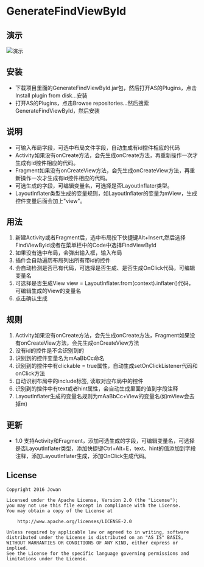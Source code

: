 # GenerateFindViewById

## 演示
![演示](http://img.blog.csdn.net/20161122145239231)

## 安装
- 下载项目里面的GenerateFindViewById.jar包，然后打开AS的Plugins，点击Install plugin from disk...安装
- 打开AS的Plugins，点击Browse repositories...然后搜索GenerateFindViewById，然后安装

## 说明
- 可输入布局字段，可选中布局文件字段，自动生成有id控件相应的代码
- Activity如果没有onCreate方法，会先生成onCreate方法，再重新操作一次才生成有id控件相应的代码。
- Fragment如果没有onCreateView方法，会先生成onCreateView方法，再重新操作一次才生成有id控件相应的代码。
- 可选生成的字段，可编辑变量名，可选择是否LayoutInflater类型。
- LayoutInflater类型生成的变量规则，如LayoutInflater的变量为mView，生成控件变量后面会加上"view"。

## 用法
1. 新建Activity或者Fragment后，选中布局按下快捷键Alt+Insert,然后选择FindViewById或者在菜单栏中的Code中选择FindViewById
2. 如果没有选中布局，会弹出输入框，输入布局
3. 插件会自动遍历布局列出所有带id的控件
4. 会自动检测是否已有代码，可选择是否生成、是否生成OnClick代码，可编辑变量名
5. 可选择是否生成View view = LayoutInflater.from(context).inflater()代码，可编辑生成的View的变量名
6. 点击确认生成

## 规则
1. Activity如果没有onCreate方法，会先生成onCreate方法，Fragment如果没有onCreateView方法，会先生成onCreateView方法
2. 没有id的控件是不会识别到的
3. 识别到的控件变量名为mAaBbCc命名
4. 识别到的控件中有clickable = true属性，自动生成setOnClickListener代码和onClick方法
5. 自动识别布局中的include标签, 读取对应布局中的控件
6. 识别到的控件中有text或者hint属性，会自动生成里面的值到字段注释
7. LayoutInflater生成的变量名规则为mAaBbCc+View的变量名(如mView会去掉m)

## 更新
- 1.0 支持Activity和Fragment，添加可选生成的字段，可编辑变量名，可选择是否LayoutInflater类型，添加快捷键Ctrl+Alt+E，text、hint的值添加到字段注释，添加LayoutInflater生成，添加OnClick生成代码。

## License
```
Copyright 2016 Jowan

Licensed under the Apache License, Version 2.0 (the "License");
you may not use this file except in compliance with the License.
You may obtain a copy of the License at

	http://www.apache.org/licenses/LICENSE-2.0

Unless required by applicable law or agreed to in writing, software
distributed under the License is distributed on an "AS IS" BASIS,
WITHOUT WARRANTIES OR CONDITIONS OF ANY KIND, either express or implied.
See the License for the specific language governing permissions and
limitations under the License.
```
